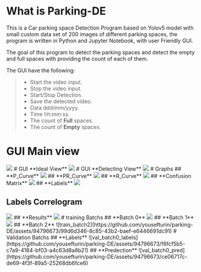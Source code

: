 # What is  **Parking-DE**
This is a Car parking space Detection Program based on Yolov5 model with small custom data set of 200 images of different parking spaces, the program is written in Python and Jupyter Notebook, with user Friendly GUI.

 The goal of this program to detect the parking spaces and detect the empty and full spaces with providing the count of each of them.


 The GUI have the following:
> 
>- Start the video input.
>- Stop the video input.
>- Start/Stop Detection.
>- Save the detected video.
>- Data ddd/mm/yyyy.
>- Time hh:mm:ss.
>- The count of **Full** spaces.
>- The count of **Empty** spaces.

# GUI **Main view** 
<img src="https://github.com/yousefturin/parking-DE/assets/94796673/c71ad639-ea8f-4c60-b746-7faaee3d0118">
# GUI **Ideal View** 
<img src="https://github.com/yousefturin/parking-DE/assets/94796673/ddb8b0bd-da3e-4441-9621-9ade75da009b">
# GUI **Detecting View**
<img src="https://github.com/yousefturin/parking-DE/assets/94796673/bc4bc1f9-b5a3-4993-aa0d-06e388947f95">
# Graphs 
## **P_Curve**
<img src="https://github.com/yousefturin/parking-DE/assets/94796673/df0767d2-46bf-4feb-be6d-34a3c5d82a0c">
## **PR_Curve**
<img src="https://github.com/yousefturin/parking-DE/assets/94796673/1706db54-7ff3-43fd-98a7-e1564f6852dc">
## **R_Curve**
<img src="https://github.com/yousefturin/parking-DE/assets/94796673/4154bcce-b1d0-4335-a861-45c9f50a697f">
## **Confusion Matrix**
<img src="https://github.com/yousefturin/parking-DE/assets/94796673/30b5dfa6-9c5d-4dd5-a31e-17b75a560e01">
## **Labels**
<img src="https://github.com/yousefturin/Parking-DE/assets/94796673/98b014e3-9808-4219-9ad3-b531fa3a459c">

## **Labels Correlogram**
<img src="https://github.com/yousefturin/parking-DE/assets/94796673/0aca63bd-2edf-4ded-a75a-6358c21c8206">
## **Results**
<img src="https://github.com/yousefturin/parking-DE/assets/94796673/7488f104-1d45-487a-bae3-c11c9d5eb4f7">
# training Batchs
## **Batch 0**
<img src="https://github.com/yousefturin/parking-DE/assets/94796673/7c099b09-c778-40eb-aac9-03732cd8fbd8">
## **Batch 1**
<img src="https://github.com/yousefturin/parking-DE/assets/94796673/b73026f1-9f23-403f-9a7f-58e3d7f3d635">
## **Batch 2**
![train_batch2](https://github.com/yousefturin/parking-DE/assets/94796673/99d6d346-8c85-43b2-baef-e6446691dc91)
# Validation Batchs
## **Labels**
![val_batch0_labels](https://github.com/yousefturin/parking-DE/assets/94796673/f8fcf5b5-c7a9-4184-bf03-a4c63d8a8b21)
## **Predection**
![val_batch0_pred](https://github.com/yousefturin/parking-DE/assets/94796673/ce06717c-de69-4f3f-89a5-25268db6fce6)
